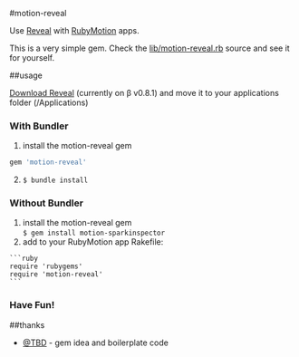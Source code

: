 #motion-reveal

Use [Reveal](http://www.revealapp.com) with [RubyMotion](http://www.rubymotion.com) apps.

This is a very simple gem. Check the [lib/motion-reveal.rb](https://github.com/DiogoAndre/motion-reveal/blob/master/lib/motion-reveal.rb) source and see it for yourself.

##usage

[Download Reveal](http://www.revealapp.com) (currently on β v0.8.1) and move it to your applications folder (/Applications)

### With Bundler

1. install the motion-reveal gem
```ruby
gem 'motion-reveal'
```
    
2. ```$ bundle install```

### Without Bundler

  1. install the motion-reveal gem  
    ```$ gem install motion-sparkinspector```
  2. add to your RubyMotion app Rakefile:
  
    ```ruby
    require 'rubygems'
    require 'motion-reveal'
    ```

### Have Fun!  

##thanks
* [@TBD](https://github.com/TBD/) - gem idea and boilerplate code